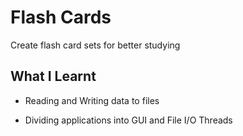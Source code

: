# Flash Cards

Create flash card sets for better studying

## What I Learnt

* Reading and Writing data to files

* Dividing applications into GUI and File I/O Threads
